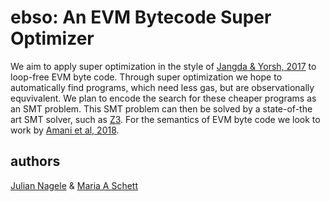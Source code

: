 # ebso: An EVM Bytecode Super Optimizer

We aim to apply super optimization in the style of [Jangda & Yorsh,
 2017](http://www.eecs.qmul.ac.uk/~gretay/papers/onward2017.pdf) to
 loop-free EVM byte code. Through super optimization we hope to
 automatically find programs, which need less gas, but are
 observationally equvivalent. We plan to encode the search for these
 cheaper programs as an SMT problem. This SMT problem can then be
 solved by a state-of-the art SMT solver, such as
 [Z3](https://github.com/Z3Prover/z3). For the semantics of EVM byte
 code we look to work by [Amani et al,
 2018](https://dl.acm.org/citation.cfm?doid=3176245.3167084).

## authors

[Julian Nagele](https://jnagele.net/) &
[Maria A Schett](http://maria-a-schett.net/)
